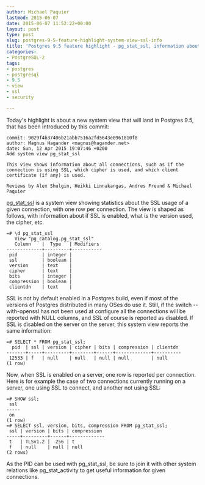 ```yaml
---
author: Michael Paquier
lastmod: 2015-06-07
date: 2015-06-07 11:52:22+00:00
layout: post
type: post
slug: postgres-9-5-feature-highlight-system-view-ssl-info
title: 'Postgres 9.5 feature highlight - pg_stat_ssl, information about SSL connections'
categories:
- PostgreSQL-2
tags:
- postgres
- postgresql
- 9.5
- view
- ssl
- security

---
```


Today's highlight is about a new system view that will land in Postgres 9.5,
that has been introduced by this commit:

    commit: 9029f4b37406b21abb7516a2fd5643e0961810f8
    author: Magnus Hagander <magnus@hagander.net>
    date: Sun, 12 Apr 2015 19:07:46 +0200
    Add system view pg_stat_ssl

    This view shows information about all connections, such as if the
    connection is using SSL, which cipher is used, and which client
    certificate (if any) is used.

    Reviews by Alex Shulgin, Heikki Linnakangas, Andres Freund & Michael
    Paquier


[pg\_stat\_ssl](https://www.postgresql.org/docs/devel/static/monitoring-stats.html#PG-STAT-SSL-VIEW)
is a system view showing statistics about the SSL usage of a given
connection, with one row per connection. The view is shaped as follows,
with information about if SSL is enabled, what is the version used, the
cipher, etc.

    =# \d pg_stat_ssl
       View "pg_catalog.pg_stat_ssl"
       Column    |  Type   | Modifiers
    -------------+---------+-----------
     pid         | integer |
     ssl         | boolean |
     version     | text    |
     cipher      | text    |
     bits        | integer |
     compression | boolean |
     clientdn    | text    |

SSL is not by default enabled in a Postgres build, even if most of the
versions of Postgres distributed in many OSes do use it. Still, if the switch
--with-openssl has not been used at configure all the connections will
be reported with NULL columns, and SSL of course is reported as disabled.
If SSL is disabled on the server on the server, this system view reports
the same information:

    =# SELECT * FROM pg_stat_ssl;
      pid  | ssl | version | cipher | bits | compression | clientdn
    -------+-----+---------+--------+------+-------------+----------
     12533 | f   | null    | null   | null | null        | null
    (1 row)

Now, when SSL is enabled on a server, one row is reported per connection.
Here is for example the case of two connections currently running on a
server, one using SSL to connect, and another not using SSL:

    =# SHOW ssl;
     ssl
    -----
     on
    (1 row)
    =# SELECT ssl, version, bits, compression FROM pg_stat_ssl;
     ssl | version | bits | compression
    -----+---------+------+-------------
     t   | TLSv1.2 |  256 | t
     f   | null    | null | null
    (2 rows)

As the PID can be used with pg\_stat\_ssl, be sure to join it with other
system relations like pg\_stat\_activity to get useful information for
given connections.
